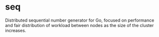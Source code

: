 # seq

Distributed sequential number generator for Go, focused on performance and fair distribution of workload between nodes as the size of the cluster increases.
